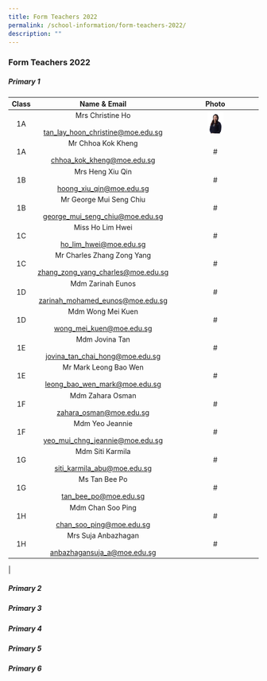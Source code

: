 ```yaml
---
title: Form Teachers 2022
permalink: /school-information/form-teachers-2022/
description: ""
---
```

### **Form Teachers 2022**

##### **Primary 1**

| Class | Name & Email | Photo |
|:---:|:---:|:---:|
| 1A | Mrs Christine Ho<br><br>[tan_lay_hoon_christine@moe.edu.sg](mailto:tan_lay_hoon_christine@moe.edu.sg)  | <img src="/images/p1cher1.jpg" style="width:20%">|
| 1A | Mr Chhoa Kok Kheng <br><br>[chhoa_kok_kheng@moe.edu.sg](mailto:chhoa_kok_kheng@moe.edu.sg)  | # |
|  1B | Mrs Heng Xiu Qin <br><br>[hoong_xiu_qin@moe.edu.sg](mailto:hoong_xiu_qin@moe.edu.sg) <br> | # |
| 1B | Mr George Mui Seng Chiu<br><br>[george_mui_seng_chiu@moe.edu.sg](mailto:george_mui_seng_chiu@moe.edu.sg) <br> | # |
| 1C | Miss Ho Lim Hwei  <br><br>[ho_lim_hwei@moe.edu.sg](mailto:ho_lim_hwei@moe.edu.sg)<br> | # |
| 1C | Mr Charles Zhang Zong Yang<br><br>[zhang_zong_yang_charles@moe.edu.sg](mailto:zhang_zong_yang_charles@moe.edu.sg)  | # |
|1D | Mdm Zarinah Eunos<br><br>[zarinah_mohamed_eunos@moe.edu.sg](mailto:zarinah_mohamed_eunos@moe.edu.sg) | # |
| 1D | Mdm Wong Mei Kuen<br><br>[wong_mei_kuen@moe.edu.sg](mailto:wong_mei_kuen@moe.edu.sg) | # |
|  1E | Mdm Jovina Tan<br><br>[jovina_tan_chai_hong@moe.edu.sg](mailto:jovina_tan_chai_hong@moe.edu.sg) | # |
| 1E | Mr Mark Leong Bao Wen<br><br>[leong_bao_wen_mark@moe.edu.sg](mailto:leong_bao_wen_mark@moe.edu.sg)<br> | # |
| 1F | Mdm Zahara Osman<br><br>[zahara_osman@moe.edu.sg](mailto:zahara_osman@moe.edu.sg)<br> | # |
|  1F | Mdm Yeo Jeannie<br><br>[yeo_mui_chng_jeannie@moe.edu.sg](mailto:yeo_mui_chng_jeannie@moe.edu.sg)<br> | # |
|  1G |Mdm Siti Karmila<br><br>[siti_karmila_abu@moe.edu.sg](mailto:siti_karmila_abu@moe.edu.sg) | # |
| 1G | Ms Tan Bee Po    <br><br>[tan_bee_po@moe.edu.sg](mailto:tan_bee_po@moe.edu.sg)  | # |
| 1H | Mdm Chan Soo Ping <br><br>[chan_soo_ping@moe.edu.sg](mailto:chan_soo_ping@moe.edu.sg) | # |
|  1H | Mrs Suja Anbazhagan<br><br>[anbazhagansuja_a@moe.edu.sg](mailto:anbazhagansuja_a@moe.edu.sg)<br> | # |
|

##### **Primary 2**



##### **Primary 3**



##### **Primary 4**



##### **Primary 5**



##### **Primary 6**